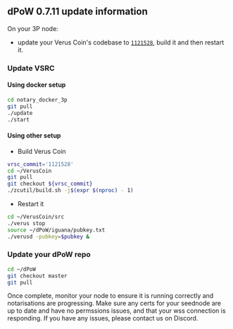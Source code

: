 ## dPoW 0.7.11 update information

On your 3P node:

- update your Verus Coin's codebase to [`1121528`](https://github.com/VerusCoin/VerusCoin/commit/11215289254c490b2ed146612e1504376d0964eb), build it and then restart it.

### Update VSRC

#### Using docker setup

```bash
cd notary_docker_3p
git pull
./update
./start
```

#### Using other setup

- Build Verus Coin

```bash
vrsc_commit='1121528'
cd ~/VerusCoin
git pull
git checkout ${vrsc_commit}
./zcutil/build.sh -j$(expr $(nproc) - 1)
```

- Restart it

```bash
cd ~/VerusCoin/src
./verus stop
source ~/dPoW/iguana/pubkey.txt
./verusd -pubkey=$pubkey &
```

### Update your dPoW repo

```bash
cd ~/dPoW
git checkout master
git pull
```

Once complete, monitor your node to ensure it is running correctly and notarisations are progressing. Make sure any certs for your seednode are up to date and have no permssions issues, and that your wss connection is responding. If you have any issues, please contact us on Discord.
